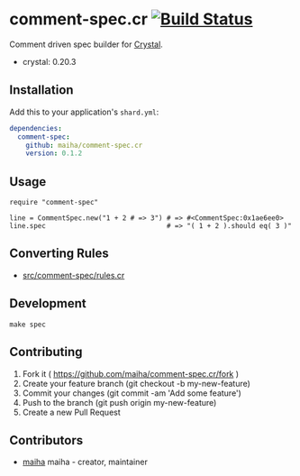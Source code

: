 # comment-spec.cr [![Build Status](https://travis-ci.org/maiha/comment-spec.cr.svg?branch=master)](https://travis-ci.org/maiha/comment-spec.cr)

Comment driven spec builder for [Crystal](http://crystal-lang.org/).

- crystal: 0.20.3

## Installation

Add this to your application's `shard.yml`:

```yaml
dependencies:
  comment-spec:
    github: maiha/comment-spec.cr
    version: 0.1.2
```

## Usage

```crystal
require "comment-spec"

line = CommentSpec.new("1 + 2 # => 3") # => #<CommentSpec:0x1ae6ee0>
line.spec                              # => "( 1 + 2 ).should eq( 3 )"
```

## Converting Rules

- [src/comment-spec/rules.cr](./src/comment-spec/rules.cr)

## Development

```shell
make spec
```

## Contributing

1. Fork it ( https://github.com/maiha/comment-spec.cr/fork )
2. Create your feature branch (git checkout -b my-new-feature)
3. Commit your changes (git commit -am 'Add some feature')
4. Push to the branch (git push origin my-new-feature)
5. Create a new Pull Request

## Contributors

- [maiha](https://github.com/maiha) maiha - creator, maintainer
